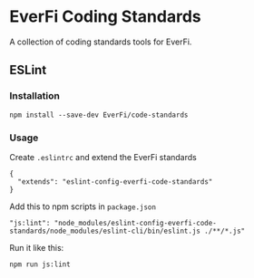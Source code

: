 EverFi Coding Standards
=======================

A collection of coding standards tools for EverFi.

## ESLint

### Installation
```
npm install --save-dev EverFi/code-standards
```

### Usage
Create `.eslintrc` and extend the EverFi standards
```
{
  "extends": "eslint-config-everfi-code-standards"
}
```
Add this to npm scripts in `package.json`
```
"js:lint": "node_modules/eslint-config-everfi-code-standards/node_modules/eslint-cli/bin/eslint.js ./**/*.js"
```

Run it like this:
```
npm run js:lint
```
